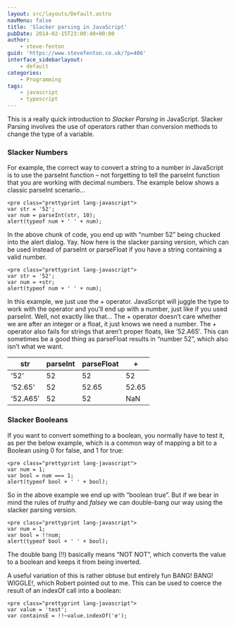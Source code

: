 ```yaml
---
layout: src/layouts/Default.astro
navMenu: false
title: 'Slacker parsing in JavaScript'
pubDate: 2014-02-15T23:00:40+00:00
author:
    - steve-fenton
guid: 'https://www.stevefenton.co.uk/?p=406'
interface_sidebarlayout:
    - default
categories:
    - Programming
tags:
    - javascript
    - typescript
---
```


This is a really quick introduction to *Slacker Parsing* in JavaScript. Slacker Parsing involves the use of operators rather than conversion methods to change the type of a variable.

### Slacker Numbers

For example, the correct way to convert a string to a number in JavaScript is to use the parseInt function – not forgetting to tell the parseInt function that you are working with decimal numbers. The example below shows a classic parseInt scenario…

```
<pre class="prettyprint lang-javascript">
var str = '52';
var num = parseInt(str, 10);
alert(typeof num + ' ' + num);
```
In the above chunk of code, you end up with “number 52” being chucked into the alert dialog. Yay. Now here is the slacker parsing version, which can be used instead of parseInt or parseFloat if you have a string containing a valid number.

```
<pre class="prettyprint lang-javascript">
var str = '52';
var num = +str;
alert(typeof num + ' ' + num);
```
In this example, we just use the + operator. JavaScript will juggle the type to work with the operator and you’ll end up with a number, just like if you used parseInt. Well, not exactly like that… The + operator doesn’t care whether we are after an integer or a float, it just knows we need a number. The + operator also fails for strings that aren’t proper floats, like ’52.A65′. This can sometimes be a good thing as parseFloat results in “number 52”, which also isn’t what we want.

| str | parseInt | parseFloat | + |
|---|---|---|---|
| ’52’ | 52 | 52 | 52 |
| ‘52.65’ | 52 | 52.65 | 52.65 |
| ’52.A65′ | 52 | 52 | NaN |

### Slacker Booleans

If you want to convert something to a boolean, you normally have to test it, as per the below example, which is a common way of mapping a bit to a Boolean using 0 for false, and 1 for true:

```
<pre class="prettyprint lang-javascript">
var num = 1;
var bool = num === 1;
alert(typeof bool + ' ' + bool);
```
So in the above example we end up with “boolean true”. But if we bear in mind the rules of *truthy* and *falsey* we can double-bang our way using the slacker parsing version.

```
<pre class="prettyprint lang-javascript">
var num = 1;
var bool = !!num;
alert(typeof bool + ' ' + bool);
```
The double bang (!!) basically means “NOT NOT”, which converts the value to a boolean and keeps it from being inverted.

A useful variation of this is rather obtuse but entirely fun BANG! BANG! WIGGLE!, which Robert pointed out to me. This can be used to coerce the result of an indexOf call into a boolean:

```
<pre class="prettyprint lang-javascript">
var value = 'test';
var containsE = !!~value.indexOf('e');
```